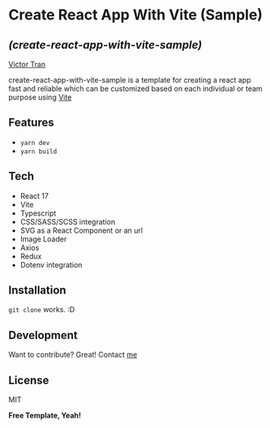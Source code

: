 # Create React App With Vite (Sample)
## _(create-react-app-with-vite-sample)_

[Victor Tran](https://stackoverflow.com/users/11862231/victor-tran)

create-react-app-with-vite-sample is a template for creating a react app fast and reliable which can be customized based on each individual or team purpose using [Vite](https://vitejs.dev/)

## Features
- ``yarn dev``
- ``yarn build``

## Tech

- React 17
- Vite
- Typescript
- CSS/SASS/SCSS integration
- SVG as a React Component or an url
- Image Loader
- Axios
- Redux
- Dotenv integration

## Installation

``git clone`` works. :D

## Development

Want to contribute? Great! Contact [me](mailto:victor.tran.august@gmail.com)

## License

MIT

**Free Template, Yeah!**

[//]: # (These are reference links used in the body of this note and get stripped out when the markdown processor does its job. There is no need to format nicely because it shouldn't be seen.)
